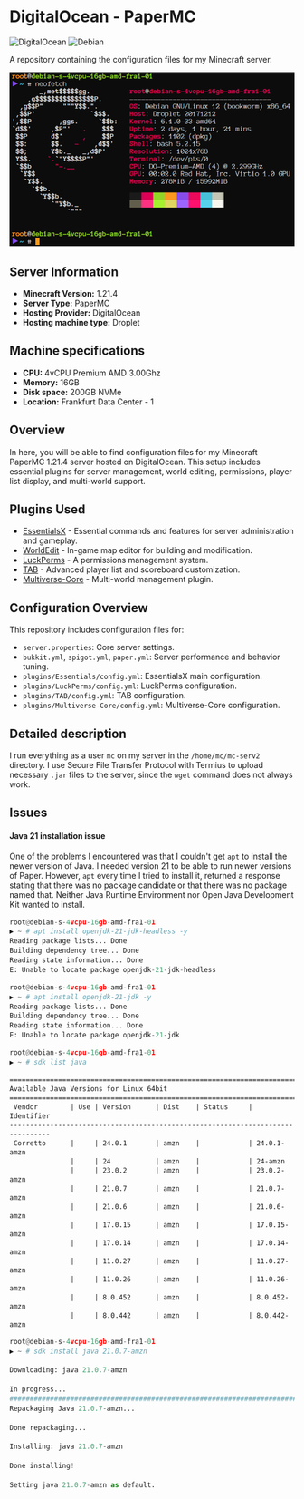 # DigitalOcean - PaperMC


![DigitalOcean](https://img.shields.io/badge/DigitalOcean-%230167ff.svg?style=for-the-badge&logo=digitalOcean&logoColor=white) ![Debian](https://img.shields.io/badge/Debian-D70A53?style=for-the-badge&logo=debian&logoColor=white)

A repository containing the configuration files for my Minecraft server.  

![neofetch](neofetch.png)
## Server Information

*   **Minecraft Version:** 1.21.4
*   **Server Type:** PaperMC
*   **Hosting Provider:** DigitalOcean
*   **Hosting machine type:** Droplet

## Machine specifications

*   **CPU:** 4vCPU Premium AMD 3.00Ghz
*   **Memory:** 16GB
*   **Disk space:** 200GB NVMe
*   **Location:** Frankfurt Data Center - 1

## Overview

In here, you will be able to find configuration files for my Minecraft PaperMC 1.21.4 server hosted on DigitalOcean. This setup includes essential plugins for server management, world editing, permissions, player list display, and multi-world support.  

## Plugins Used

*   [EssentialsX](https://essentialsx.net/) - Essential commands and features for server administration and gameplay.
*   [WorldEdit](https://dev.bukkit.org/projects/worldedit) - In-game map editor for building and modification.
*   [LuckPerms](https://luckperms.net/) - A permissions management system.
*   [TAB](https://www.spigotmc.org/resources/tab-1-5-x-1-20-x.57806/) - Advanced player list and scoreboard customization.
*   [Multiverse-Core](https://dev.bukkit.org/projects/multiverse-core) - Multi-world management plugin.

## Configuration Overview

This repository includes configuration files for:

*   `server.properties`: Core server settings.
*   `bukkit.yml`, `spigot.yml`, `paper.yml`: Server performance and behavior tuning.
*   `plugins/Essentials/config.yml`: EssentialsX main configuration.
*   `plugins/LuckPerms/config.yml`: LuckPerms configuration.
*   `plugins/TAB/config.yml`: TAB configuration.
*   `plugins/Multiverse-Core/config.yml`: Multiverse-Core configuration.

## Detailed description

I run everything as a user `mc` on my server in the `/home/mc/mc-serv2` directory. 
I use Secure File Transfer Protocol with Termius to upload necessary `.jar` files to the server, since the `wget` command does not always work.

## Issues

#### Java 21 installation issue

One of the problems I encountered was that I couldn't get `apt` to install the newer version of Java. I needed version 21 to be able to run newer versions of Paper. However, `apt` every time I tried to install it, returned a response stating that there was no package candidate or that there was no package named that. Neither Java Runtime Environment nor Open Java Development Kit wanted to install.
```py
root@debian-s-4vcpu-16gb-amd-fra1-01
▶ ~ # apt install openjdk-21-jdk-headless -y
Reading package lists... Done
Building dependency tree... Done
Reading state information... Done
E: Unable to locate package openjdk-21-jdk-headless
```
```py
root@debian-s-4vcpu-16gb-amd-fra1-01
▶ ~ # apt install openjdk-21-jdk -y
Reading package lists... Done
Building dependency tree... Done
Reading state information... Done
E: Unable to locate package openjdk-21-jdk
```
```py
root@debian-s-4vcpu-16gb-amd-fra1-01
▶ ~ # sdk list java
```
```
================================================================================
Available Java Versions for Linux 64bit
================================================================================
 Vendor        | Use | Version      | Dist    | Status     | Identifier
--------------------------------------------------------------------------------
 Corretto      |     | 24.0.1       | amzn    |            | 24.0.1-amzn         
               |     | 24           | amzn    |            | 24-amzn             
               |     | 23.0.2       | amzn    |            | 23.0.2-amzn         
               |     | 21.0.7       | amzn    |            | 21.0.7-amzn         
               |     | 21.0.6       | amzn    |            | 21.0.6-amzn         
               |     | 17.0.15      | amzn    |            | 17.0.15-amzn        
               |     | 17.0.14      | amzn    |            | 17.0.14-amzn        
               |     | 11.0.27      | amzn    |            | 11.0.27-amzn        
               |     | 11.0.26      | amzn    |            | 11.0.26-amzn        
               |     | 8.0.452      | amzn    |            | 8.0.452-amzn        
               |     | 8.0.442      | amzn    |            | 8.0.442-amzn
```               
```py
root@debian-s-4vcpu-16gb-amd-fra1-01
▶ ~ # sdk install java 21.0.7-amzn 

Downloading: java 21.0.7-amzn

In progress...
#########################################################################100.0%
Repackaging Java 21.0.7-amzn...

Done repackaging...

Installing: java 21.0.7-amzn

Done installing!

Setting java 21.0.7-amzn as default.
```